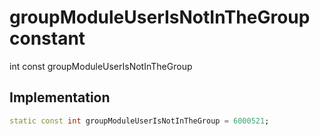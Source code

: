 


# groupModuleUserIsNotInTheGroup constant







int const groupModuleUserIsNotInTheGroup
  







## Implementation

```dart
static const int groupModuleUserIsNotInTheGroup = 6000521;
```







